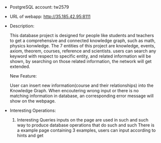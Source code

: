 - PostgreSQL account: tw2579

- URL of webapp: http://35.185.42.95:8111

- Description:

  This database project is designed for people like students and teachers to get a comprehensive 
  and connected knowledge graph, such as math, physics konwledge. The 7 entities of this project 
  are knowledge, events, axiom, theorem, courses, reference and scientists. users can search any 
  keyword with respect to specific entity, and related information will be shown, by searching on
  those related information, the network will get extended.
  
  New Feature:
  
  User can insert new information(course and their relationships) into the Knowledge Graph.
  When encoutering wrong input or there is no matching information in database, an corresponding 
  error message will show on the webpage.


- Interesting Operations:
 
  1. Interesting Queries
  inputs on the page are used in such and such way to produce database operations that do such and such
  There is a example page containing 3 examples, users can input according to hints and get 
  

